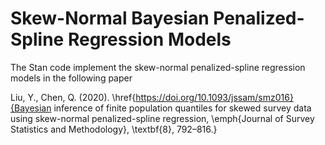 # Skew-Normal Bayesian Penalized-Spline Regression Models

The Stan code implement the skew-normal penalized-spline regression models in the following paper

Liu, Y., Chen, Q. (2020). \href{https://doi.org/10.1093/jssam/smz016}{Bayesian inference of finite population quantiles for skewed survey data using skew-normal penalized-spline regression, \emph{Journal of Survey Statistics and Methodology}, \textbf{8}, 792–816.}

